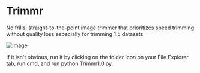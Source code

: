 # Trimmr
No frills, straight-to-the-point image trimmer that prioritizes speed trimming without quality loss especially for trimming 1.5 datasets.

![image](https://github.com/user-attachments/assets/133862d9-1c2a-45bc-81f1-562eaae39bfe)

If it isn't obvious, run it by clicking on the folder icon on your File Explorer tab, run cmd, and run python Trimmr1.0.py.
